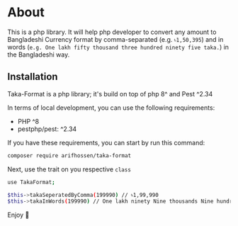 # About
This is a php library. It will help php developer to convert any amount to Bangladeshi Currency format by comma-separated (e.g. `৳1,50,395`) and in words (`e.g. One lakh fifty thousand three hundred ninety five taka.`) in the Bangladeshi way.

## Installation

Taka-Format is a php library; it's build on top of php 8^ and Pest ^2.34

In terms of local development, you can use the following requirements:

- PHP ^8
- pestphp/pest: ^2.34

If you have these requirements, you can start by run this command:

```bash
composer require arifhossen/taka-format
```

Next, use the trait on you respective `class`

```bash
use TakaFormat;

$this->takaSeperatedByComma(199990) // ৳1,99,990
$this->takaInWords(199990) // One lakh ninety Nine thousands Nine hundred and ninety taka

```

Enjoy 🎉
